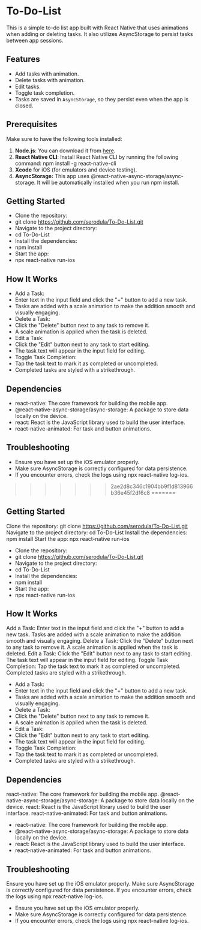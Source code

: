 
# To-Do-List

This is a simple to-do list app built with React Native that uses animations when adding or deleting tasks. It also utilizes AsyncStorage to persist tasks between app sessions.

## Features
- Add tasks with animation.
- Delete tasks with animation.
- Edit tasks.
- Toggle task completion.
- Tasks are saved in `AsyncStorage`, so they persist even when the app is closed.

## Prerequisites

Make sure to have the following tools installed:

1. **Node.js**: You can download it from [here](https://nodejs.org/).
2. **React Native CLI**: Install React Native CLI by running the following command:
   npm install -g react-native-cli
3. **Xcode** for iOS (for emulators and device testing).
4. **AsyncStorage:** This app uses @react-native-async-storage/async-storage. It will be automatically installed when you run npm install.

## Getting Started

- Clone the repository:
- git clone https://github.com/serodula/To-Do-List.git
- Navigate to the project directory:
- cd To-Do-List
- Install the dependencies:
- npm install
- Start the app:
- npx react-native run-ios

## How It Works

- Add a Task:
- Enter text in the input field and click the "+" button to add a new task.
- Tasks are added with a scale animation to make the addition smooth and visually engaging.
- Delete a Task:
- Click the "Delete" button next to any task to remove it.
- A scale animation is applied when the task is deleted.
- Edit a Task:
- Click the "Edit" button next to any task to start editing.
- The task text will appear in the input field for editing.
- Toggle Task Completion:
- Tap the task text to mark it as completed or uncompleted.
- Completed tasks are styled with a strikethrough.

## Dependencies

- react-native: The core framework for building the mobile app.
- @react-native-async-storage/async-storage: A package to store data locally on the device.
- react: React is the JavaScript library used to build the user interface.
- react-native-animated: For task and button animations.

## Troubleshooting

- Ensure you have set up the iOS emulator properly.
- Make sure AsyncStorage is correctly configured for data persistence.
- If you encounter errors, check the logs using npx react-native log-ios.



>>>>>>> 2ae2d8c346c1904bb9f1d813966b36e45f2df6c8
=======

## Getting Started

Clone the repository:
git clone https://github.com/serodula/To-Do-List.git
Navigate to the project directory:
cd To-Do-List
Install the dependencies:
npm install
Start the app:
npx react-native run-ios
- Clone the repository:
- git clone https://github.com/serodula/To-Do-List.git
- Navigate to the project directory:
- cd To-Do-List
- Install the dependencies:
- npm install
- Start the app:
- npx react-native run-ios

## How It Works

Add a Task:
Enter text in the input field and click the "+" button to add a new task.
Tasks are added with a scale animation to make the addition smooth and visually engaging.
Delete a Task:
Click the "Delete" button next to any task to remove it.
A scale animation is applied when the task is deleted.
Edit a Task:
Click the "Edit" button next to any task to start editing.
The task text will appear in the input field for editing.
Toggle Task Completion:
Tap the task text to mark it as completed or uncompleted.
Completed tasks are styled with a strikethrough.
- Add a Task:
- Enter text in the input field and click the "+" button to add a new task.
- Tasks are added with a scale animation to make the addition smooth and visually engaging.
- Delete a Task:
- Click the "Delete" button next to any task to remove it.
- A scale animation is applied when the task is deleted.
- Edit a Task:
- Click the "Edit" button next to any task to start editing.
- The task text will appear in the input field for editing.
- Toggle Task Completion:
- Tap the task text to mark it as completed or uncompleted.
- Completed tasks are styled with a strikethrough.

## Dependencies

react-native: The core framework for building the mobile app.
@react-native-async-storage/async-storage: A package to store data locally on the device.
react: React is the JavaScript library used to build the user interface.
react-native-animated: For task and button animations.
- react-native: The core framework for building the mobile app.
- @react-native-async-storage/async-storage: A package to store data locally on the device.
- react: React is the JavaScript library used to build the user interface.
- react-native-animated: For task and button animations.

## Troubleshooting

Ensure you have set up the iOS emulator properly.
Make sure AsyncStorage is correctly configured for data persistence.
If you encounter errors, check the logs using npx react-native log-ios.
- Ensure you have set up the iOS emulator properly.
- Make sure AsyncStorage is correctly configured for data persistence.
- If you encounter errors, check the logs using npx react-native log-ios.

